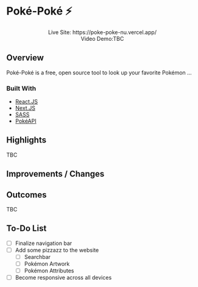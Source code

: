 # Poké-Poké ⚡

<p align="center">
Live Site: https://poke-poke-nu.vercel.app/
<br/>
Video Demo:TBC

## Overview

Poké-Poké is a free, open source tool to look up your favorite Pokémon ...

### Built With

- [React.JS](https://reactjs.org/)
- [Next.JS](https://nextjs.org/)
- [SASS](https://sass-lang.com/)
- [PokéAPI](https://pokeapi.co/)

## Highlights

TBC

## Improvements / Changes

## Outcomes

TBC

## To-Do List

- [ ] Finalize navigation bar
- [ ] Add some pizzazz to the website
  - [ ] Searchbar
  - [ ] Pokémon Artwork
  - [ ] Pokémon Attributes
- [ ] Become responsive across all devices
